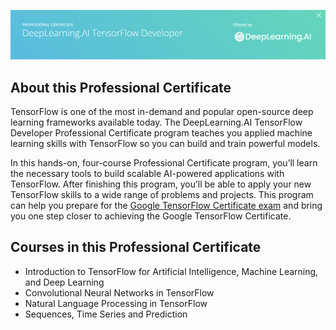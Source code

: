 ![satu](https://github.com/RaisGG/Coursera/blob/main/Asset/satu.png)
## About this Professional Certificate
TensorFlow is one of the most in-demand and popular open-source deep learning frameworks available today. The DeepLearning.AI TensorFlow Developer Professional Certificate program teaches you applied machine learning skills with TensorFlow so you can build and train powerful models. 

In this hands-on, four-course Professional Certificate program, you’ll learn the necessary tools to build scalable AI-powered applications with TensorFlow. After finishing this program, you’ll be able to apply your new TensorFlow skills to a wide range of problems and projects. This program can help you prepare for the [Google TensorFlow Certificate exam](https://www.tensorflow.org/certificate) and bring you one step closer to achieving the Google TensorFlow Certificate.

## Courses in this Professional Certificate
- Introduction to TensorFlow for Artificial Intelligence, Machine Learning, and Deep Learning
- Convolutional Neural Networks in TensorFlow
- Natural Language Processing in TensorFlow
- Sequences, Time Series and Prediction
